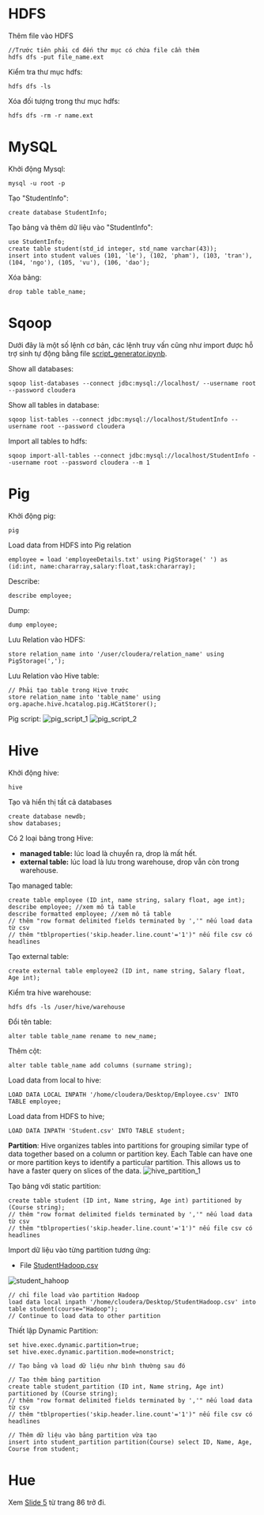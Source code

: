 # HDFS

Thêm file vào HDFS

    //Trước tiên phải cd đến thư mục có chứa file cần thêm
    hdfs dfs -put file_name.ext

Kiểm tra thư mục hdfs:

    hdfs dfs -ls

Xóa đối tượng trong thư mục hdfs:

    hdfs dfs -rm -r name.ext

# MySQL

Khởi động Mysql:

    mysql -u root -p

Tạo "StudentInfo":

    create database StudentInfo;

Tạo bảng và thêm dữ liệu vào "StudentInfo":

    use StudentInfo;
    create table student(std_id integer, std_name varchar(43));
    insert into student values (101, 'le'), (102, 'pham'), (103, 'tran'), (104, 'ngo'), (105, 'vu'), (106, 'dao');

Xóa bảng:

    drop table table_name;

# Sqoop

Dưới đây là một số lệnh cơ bản, các lệnh truy vấn cũng như import được hỗ trợ sinh tự động bằng file [script_generator.ipynb](./script_generator.ipynb).

Show all databases:

    sqoop list-databases --connect jdbc:mysql://localhost/ --username root --password cloudera

Show all tables in database:

    sqoop list-tables --connect jdbc:mysql://localhost/StudentInfo -- username root --password cloudera

Import all tables to hdfs:

    sqoop import-all-tables --connect jdbc:mysql://localhost/StudentInfo --username root --password cloudera --m 1

# Pig

Khởi động pig:

    pig

Load data from HDFS into Pig relation

    employee = load 'employeeDetails.txt' using PigStorage(' ') as (id:int, name:chararray,salary:float,task:chararray);

Describe:

    describe employee;

Dump:

    dump employee;

Lưu Relation vào HDFS:

    store relation_name into '/user/cloudera/relation_name' using PigStorage(',');

Lưu Relation vào Hive table:

    // Phải tạo table trong Hive trước
    store relation_name into 'table_name' using org.apache.hive.hcatalog.pig.HCatStorer();

Pig script:
![pig_script_1](./images/pig_script_1.png)
![pig_script_2](./images/pig_script_2.png)

# Hive

Khởi động hive:

    hive

Tạo và hiển thị tất cả databases

    create database newdb;
    show databases;

Có 2 loại bảng trong Hive:

- **managed table:** lúc load là chuyển ra, drop là mất hết.
- **external table:** lúc load là lưu trong warehouse, drop vẫn còn trong warehouse.

Tạo managed table:

    create table employee (ID int, name string, salary float, age int);
    describe employee; //xem mô tả table
    describe formatted employee; //xem mô tả table
    // thêm "row format delimited fields terminated by ','" nếu load data từ csv
    // thêm "tblproperties('skip.header.line.count'='1')" nếu file csv có headlines

Tạo external table:

    create external table employee2 (ID int, name string, Salary float, Age int);

Kiểm tra hive warehouse:

    hdfs dfs -ls /user/hive/warehouse

Đổi tên table:

    alter table table_name rename to new_name;

Thêm cột:

    alter table table_name add columns (surname string);

Load data from local to hive:

    LOAD DATA LOCAL INPATH '/home/cloudera/Desktop/Employee.csv' INTO TABLE employee;

Load data from HDFS to hive;

    LOAD DATA INPATH 'Student.csv' INTO TABLE student;

**Partition**:
Hive organizes tables into partitions for grouping similar type of data together based on
a column or partition key. Each Table can have one or more partition keys to identify a
particular partition. This allows us to have a faster query on slices of the data.
![hive_partition_1](./images/hive_partition_1.png)

Tạo bảng với static partition:

    create table student (ID int, Name string, Age int) partitioned by (Course string);
    // thêm "row format delimited fields terminated by ','" nếu load data từ csv
    // thêm "tblproperties('skip.header.line.count'='1')" nếu file csv có headlines

Import dữ liệu vào từng partition tương ứng:

- File [StudentHadoop.csv](./slide%20and%20data/Hive%20dataset%20-%20Slide%205/Hive%20dataset%20-%20Slide%205/StudentHadoop.csv)

![student_hahoop](./images/student_hahoop.png)

    // chỉ file load vào partition Hadoop
    load data local inpath '/home/cloudera/Desktop/StudentHadoop.csv' into table student(course="Hadoop");
    // Continue to load data to other partition

Thiết lập Dynamic Partition:

    set hive.exec.dynamic.partition=true;
    set hive.exec.dynamic.partition.mode=nonstrict;

    // Tạo bảng và load dữ liệu như bình thường sau đó

    // Tạo thêm bảng partition
    create table student_partition (ID int, Name string, Age int) partitioned by (Course string);
    // thêm "row format delimited fields terminated by ','" nếu load data từ csv
    // thêm "tblproperties('skip.header.line.count'='1')" nếu file csv có headlines

    // Thêm dữ liệu vào bảng partition vừa tạo
    insert into student_partition partition(Course) select ID, Name, Age, Course from student;

# Hue

Xem [Slide 5](./slide%20and%20data/Slide%205%20High-Level%20Data%20Process%20Components%20Tutorial.pdf) từ trang 86 trở đi.
